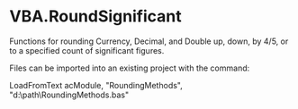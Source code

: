 # VBA.RoundSignificant
Functions for rounding Currency, Decimal, and Double up, down, by 4/5, or to a specified count of significant figures.

Files can be imported into an existing project with the command:

LoadFromText acModule, "RoundingMethods", "d:\path\RoundingMethods.bas"
